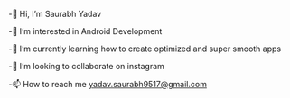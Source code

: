 -👋 Hi, I’m Saurabh Yadav

-👀 I’m interested in Android Development

-🌱 I’m currently learning how to create optimized and super smooth apps

-💞️ I’m looking to collaborate on instagram

-📫 How to reach me yadav.saurabh9517@gmail.com


